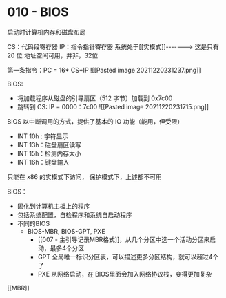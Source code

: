 # 010 - BIOS

启动时计算机内存和磁盘布局

CS：代码段寄存器
IP：指令指针寄存器
系统处于[[实模式]]-------> 这是只有 20 位 地址空间可用，并非，32位

第一条指令：PC  = 16* CS+IP 
![[Pasted image 20211220231237.png]]

BIOS:
+ 将加载程序从磁盘的引导扇区（512 字节）加载到 0x7c00
+ 跳转到 CS: IP = 0000：7c00
![[Pasted image 20211220231715.png]]


BIOS 以中断调用的方式，提供了基本的 IO 功能（能用，但受限）
+ INT 10h : 字符显示
+ INT 13h：磁盘扇区读写
+ INT 15h：检测内存大小
+ INT 16h：键盘输入

只能在 x86 的实模式下访问， 保护模式下，上述都不可用


BIOS：
+ 固化到计算机主板上的程序
+ 包括系统配置，自检程序和系统自启动程序
+ 不同的BIOS
	+ BIOS-MBR, BIOS-GPT, PXE
		+ [[007 - 主引导记录MBR格式]]，从几个分区中选一个活动分区来启动，最多4个分区 
		+ GPT 全局唯一标识分区表，可以描述更多分区结构，就可以超过4个了
		+ PXE 从网络启动，在 BIOS里面会加入网络协议栈，变得更加复杂





[[MBR]]